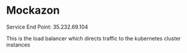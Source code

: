 # Mockazon

Service End Point: 35.232.69.104

This is the load balancer which directs traffic to the kubernetes cluster instances